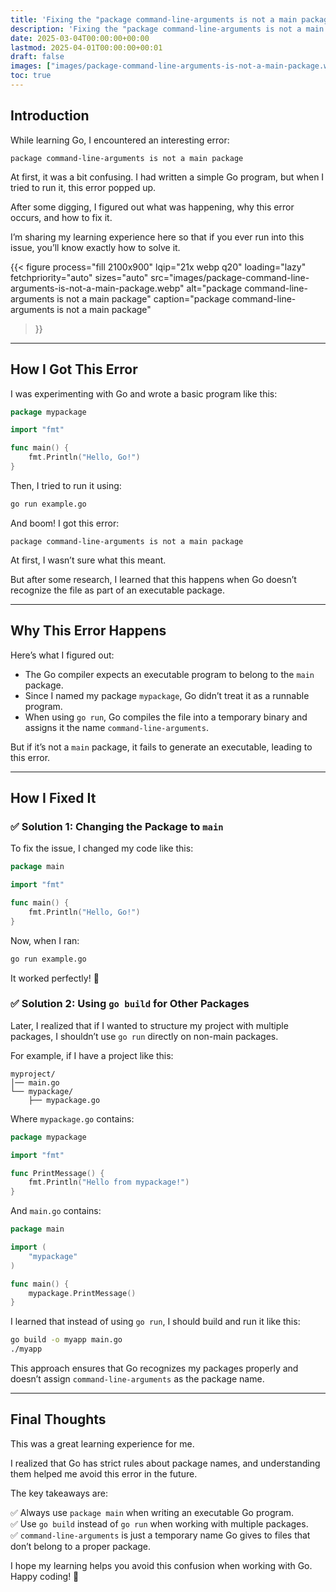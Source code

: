 ```yaml
---
title: 'Fixing the "package command-line-arguments is not a main package" Error in Golang'
description: 'Fixing the "package command-line-arguments is not a main package" Error in Go'
date: 2025-03-04T00:00:00+00:00
lastmod: 2025-04-01T00:00:00+00:01
draft: false
images: ["images/package-command-line-arguments-is-not-a-main-package.webp"]
toc: true
---
```


## **Introduction**  

While learning Go, I encountered an interesting error:  

```
package command-line-arguments is not a main package
```  

At first, it was a bit confusing. I had written a simple Go program, but when I tried to run it, this error popped up. 

After some digging, I figured out what was happening, why this error occurs, and how to fix it. 

I’m sharing my learning experience here so that if you ever run into this issue, you’ll know exactly how to solve it.  

{{< figure
  process="fill 2100x900"
  lqip="21x webp q20"
  loading="lazy"
  fetchpriority="auto" 
  sizes="auto"
  src="images/package-command-line-arguments-is-not-a-main-package.webp"
  alt="package command-line-arguments is not a main package"
  caption="package command-line-arguments is not a main package"
>}}

---

## **How I Got This Error**  

I was experimenting with Go and wrote a basic program like this:  

```go
package mypackage

import "fmt"

func main() {
    fmt.Println("Hello, Go!")
}
```

Then, I tried to run it using:  

```sh
go run example.go
```

And boom! I got this error:  

```
package command-line-arguments is not a main package
```

At first, I wasn’t sure what this meant.

But after some research, I learned that this happens when Go doesn’t recognize the file as part of an executable package.

---

## **Why This Error Happens**  

Here’s what I figured out:  

- The Go compiler expects an executable program to belong to the `main` package.  
- Since I named my package `mypackage`, Go didn’t treat it as a runnable program.  
- When using `go run`, Go compiles the file into a temporary binary and assigns it the name `command-line-arguments`. 

But if it’s not a `main` package, it fails to generate an executable, leading to this error.  

---

## **How I Fixed It**  

### ✅ **Solution 1: Changing the Package to `main`** 

To fix the issue, I changed my code like this:  

```go
package main

import "fmt"

func main() {
    fmt.Println("Hello, Go!")
}
```

Now, when I ran:  

```sh
go run example.go
```

It worked perfectly! 🎉  

### ✅ **Solution 2: Using `go build` for Other Packages**  
Later, I realized that if I wanted to structure my project with multiple packages, I shouldn’t use `go run` directly on non-main packages.  

For example, if I have a project like this:  

```
myproject/
│── main.go
└── mypackage/
    ├── mypackage.go
```

Where `mypackage.go` contains:  

```go
package mypackage

import "fmt"

func PrintMessage() {
    fmt.Println("Hello from mypackage!")
}
```

And `main.go` contains:  

```go
package main

import (
    "mypackage"
)

func main() {
    mypackage.PrintMessage()
}
```

I learned that instead of using `go run`, I should build and run it like this:  

```sh
go build -o myapp main.go
./myapp
```

This approach ensures that Go recognizes my packages properly and doesn’t assign `command-line-arguments` as the package name.

---

## **Final Thoughts**  

This was a great learning experience for me.

I realized that Go has strict rules about package names, and understanding them helped me avoid this error in the future. 

The key takeaways are:  

✅ Always use `package main` when writing an executable Go program.  
✅ Use `go build` instead of `go run` when working with multiple packages.  
✅ `command-line-arguments` is just a temporary name Go gives to files that don’t belong to a proper package.  

I hope my learning helps you avoid this confusion when working with Go. Happy coding! 🚀
